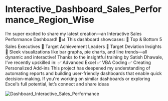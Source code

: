 # Interactive_Dashboard_Sales_Performance_Region_Wise
I’m super excited to share my latest creation—an Interactive Sales Performance Dashboard! 📍📊
This dashboard showcases:
 🔹 Top & Bottom 5 Sales Executives
 🔹 Target Achievement Leaders
 🔹 Target Deviation Insights
 🔹 Sleek visualizations like bar graphs, pie charts, and line trends—all dynamic and interactive!
Thanks to the insightful training by Satish Dhawale, I’ve recently upskilled in:
 ✅ Advanced Excel
 ✅ VBA Coding
 ✅ Creating Personalized Add-ins
This project has deepened my understanding of automating reports and building user-friendly dashboards that enable quick decision-making.
If you're working on similar dashboards or exploring Excel’s full potential, let’s connect and share ideas

![Dashboard_Interactive_Sales_Performance](https://github.com/user-attachments/assets/0c5f6589-aa29-4323-bab3-a0da2aa9609d)
